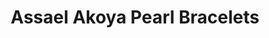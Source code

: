 ---
title: Assael Akoya Pearl Bracelets
description: Akoya Pearl double- or triple-strand bracelets with White Gold and Diamond accents are a timeless way to add an elegant accent to your ensemble.
specs: 'Assael offers single, double, and triple row Akoya strand bracelets. Sizes start at 6.5mm and go up to 9.0 mm.'
images:
  - image_path: /uploads/assael-akoya-pearl-bracelets.png
order_number: 13
categories:
---